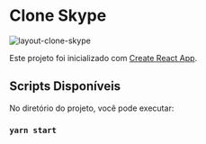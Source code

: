 # Clone Skype

![layout-clone-skype](https://user-images.githubusercontent.com/9463295/99867053-004b7a00-2b95-11eb-832b-0dd64cddb083.jpeg)

Este projeto foi inicializado com [Create React App](https://github.com/facebook/create-react-app).

## Scripts Disponíveis
No diretório do projeto, você pode executar:

### `yarn start`




